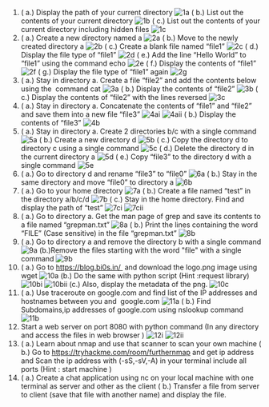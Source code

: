1. ( a.) Display the path of your current directory ![1a](https://github.com/meenusince2004/bi0s/blob/master/bashchallenges/screenshot1.png)
( b.) List out the contents of your current directory ![1b](https://github.com/meenusince2004/bi0s/blob/master/bashchallenges/screenshot2.png)
( c.) List out the contents of your current directory including hidden files ![1c](https://github.com/meenusince2004/bi0s/blob/master/bashchallenges/screenshot3.png)
2. ( a.) Create a new directory named a ![2a](https://github.com/meenusince2004/bi0s/blob/master/bashchallenges/screenshot4.png)
( b.) Move to the newly created directory a ![2b](https://github.com/meenusince2004/bi0s/blob/master/bashchallenges/screenshot5.png)
( c.) Create a blank file named “file1” ![2c](https://github.com/meenusince2004/bi0s/blob/master/bashchallenges/screenshot6.png)
( d.) Display the file type of “file1” ![2d](https://github.com/meenusince2004/bi0s/blob/master/bashchallenges/screenshot7.png)
( e.) Add the line “Hello World” to “file1” using the command echo ![2e](https://github.com/meenusince2004/bi0s/blob/master/bashchallenges/screenshot8.png) 
( f.) Display the contents of “file1” ![2f](https://github.com/meenusince2004/bi0s/blob/master/bashchallenges/screenshot9.png)
( g.) Display the file type of “file1” again ![2g](https://github.com/meenusince2004/bi0s/blob/master/bashchallenges/screenshot10.png)
3. ( a.) Stay in directory a. Create a file “file2” and add the contents below using the  command cat ![3a](https://github.com/meenusince2004/bi0s/blob/master/bashchallenges/screenshot11.png)
( b.) Display the contents of “file2” ![3b](https://github.com/meenusince2004/bi0s/blob/master/bashchallenges/screenshot12.png)
( c.) Display the contents of “file2” with the lines reversed ![3c](https://github.com/meenusince2004/bi0s/blob/master/bashchallenges/screenshot13.png)
4. ( a.) Stay in directory a. Concatenate the contents of “file1” and “file2” and save them into a new file “file3” ![4ai](https://github.com/meenusince2004/bi0s/blob/master/bashchallenges/screenshot14i.png)
![4aii](https://github.com/meenusince2004/bi0s/blob/master/bashchallenges/screenshot14ii.png)
( b.) Display the contents of “file3” ![4b](https://github.com/meenusince2004/bi0s/blob/master/bashchallenges/screenshot15.png)
5. ( a.) Stay in directory a. Create 2 directories b/c with a single command ![5a](https://github.com/meenusince2004/bi0s/blob/master/bashchallenges/screenshot16.png)
( b.) Create a new directory d ![5b](https://github.com/meenusince2004/bi0s/blob/master/bashchallenges/screenshot17.png)
( c.) Copy the directory d to directory c using a single command ![5c](https://github.com/meenusince2004/bi0s/blob/master/bashchallenges/screenshot18.png)
( d.) Delete the directory d in the current directory a ![5d](https://github.com/meenusince2004/bi0s/blob/master/bashchallenges/screenshot19.png)
( e.) Copy “file3” to the directory d with a single command ![5e](https://github.com/meenusince2004/bi0s/blob/master/bashchallenges/screenshot20.png)
6. ( a.) Go to directory d and rename “file3” to “file0” ![6a](https://github.com/meenusince2004/bi0s/blob/master/bashchallenges/screenshot21.png)
( b.) Stay in the same directory and move “file0” to directory a ![6b](https://github.com/meenusince2004/bi0s/blob/master/bashchallenges/screenshot22.png)
7. ( a.) Go to your home directory ![7a](https://github.com/meenusince2004/bi0s/blob/master/bashchallenges/screenshot23.png)
( b.) Create a file named “test” in the directory a/b/c/d ![7b](https://github.com/meenusince2004/bi0s/blob/master/bashchallenges/screenshot24.png)
( c.) Stay in the home directory. Find and display the path of “test” ![7ci](https://github.com/meenusince2004/bi0s/blob/master/bashchallenges/screenshot25i.png)
![7cii](https://github.com/meenusince2004/bi0s/blob/master/bashchallenges/screenshot25ii.png)
8. ( a.) Go to directory a. Get the man page of grep and save its contents to a file named “grepman.txt” ![8a](https://github.com/meenusince2004/bi0s/blob/master/bashchallenges/screenshot26.png) 
( b.) Print the lines containing the word “FILE” (Case sensitive) in the file “grepman.txt” ![8b](https://github.com/meenusince2004/bi0s/blob/master/bashchallenges/screenshot27.png)
9. ( a.) Go to directory a and remove the directory b with a single command ![9a](https://github.com/meenusince2004/bi0s/blob/master/bashchallenges/screenshot28.png)
(b.)Remove the files starting with the word "file" with a single command ![9b](https://github.com/meenusince2004/bi0s/blob/master/bashchallenges/screenshot29.png)
10. ( a.) Go to https://blog.bi0s.in/  and download the logo.png image using wget ![10a](https://github.com/meenusince2004/bi0s/blob/master/bashchallenges/screenshot30.png)
(b.) Do the same with python script (Hint :request library)
![10bi](https://github.com/meenusince2004/bi0s/blob/master/bashchallenges/screenshot31i.png)
![10bii](https://github.com/meenusince2004/bi0s/blob/master/bashchallenges/screenshot31ii.png)
(c.) Also, display the metadata of the png.
![10c](https://github.com/meenusince2004/bi0s/blob/master/bashchallenges/screenshot32.png)
11. ( a.) Use traceroute on google.com and find list of the IP addresses and hostnames between you and  google.com 
![11a](https://github.com/meenusince2004/bi0s/blob/master/bashchallenges/screenshot33.png)
( b.) Find  Subdomains,ip addresses of google.com using nslookup command
![11b](https://github.com/meenusince2004/bi0s/blob/master/bashchallenges/screenshot34.png)
12. Start a web server on port 8080 with python command
(In any directory and access the files in web browser )
![12i](https://github.com/meenusince2004/bi0s/blob/master/bashchallenges/screenshot35i.png)
![12ii](https://github.com/meenusince2004/bi0s/blob/master/bashchallenges/screenshot35ii.png)
13. ( a.) Learn about nmap and use that scanner to scan your own machine
( b.) Go to https://tryhackme.com/room/furthernmap and get ip address and
Scan the ip address with (-sS,-sV,-A) in your terminal include all ports
(Hint : start machine )
14. ( a.) Create a chat application using nc on your local machine with one terminal as server and other as the client
( b.) Transfer a file from server to client (save that file with another name) and display the file.
